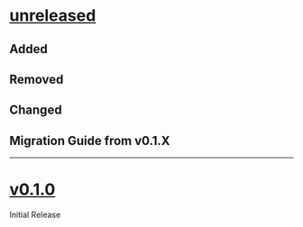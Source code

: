 # [unreleased](https://github.com/SillyFreak/typst-package-template/releases/tags/)
## Added

## Removed

## Changed

## Migration Guide from v0.1.X

---

# [v0.1.0](https://github.com/SillyFreak/typst-package-template/releases/tags/v0.1.0)
Initial Release
